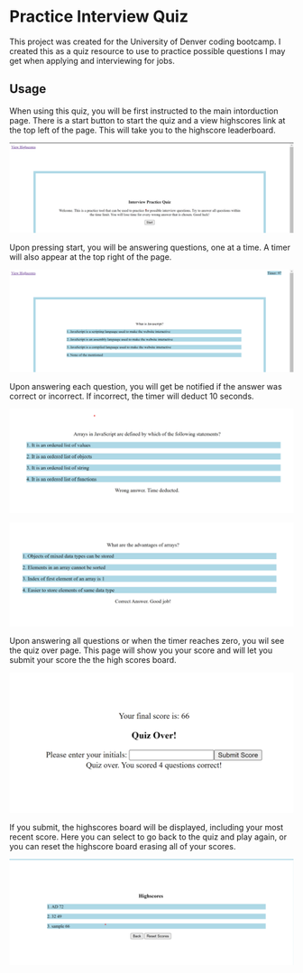 # Practice Interview Quiz

This project was created for the University of Denver coding bootcamp.
I created this as a quiz resource to use to practice possible questions I may get when applying and interviewing for jobs.

## Usage

When using this quiz, you will be first instructed to the main intorduction page.
There is a start button to start the quiz and a view highscores link at the top left of the page. This will take you to the highscore leaderboard.

![screenshot of quiz instructions](./assets/images/mainpage.png)

Upon pressing start, you will be answering questions, one at a time. A timer will also appear at the top right of the page.

![screenshot of 1st question and timer](./assets/images/quest1timer.png)

Upon answering each question, you will get be notified if the answer was correct or incorrect. If incorrect, the timer will deduct 10 seconds.

![screenshot of incorrect answer chosen](./assets/images/wrong.png)

![screenshot of correct answer chosen](./assets/images/correct.png)

Upon answering all questions or when the timer reaches zero, you wil see the quiz over page.
This page will show you your score and will let you submit your score the the high scores board.

![screenshot of end of game with score shown](./assets/images/quizover.png)

If you submit, the highscores board will be displayed, including your most recent score. Here you can select to go back to the quiz and play again, or you can reset the highscore board erasing all of your scores.

![screenshot of highscores page](./assets/images/highscores.png)
